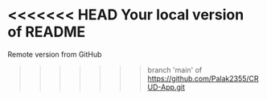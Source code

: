 <<<<<<< HEAD
Your local version of README
=======
Remote version from GitHub
>>>>>>> branch 'main' of https://github.com/Palak2355/CRUD-App.git

